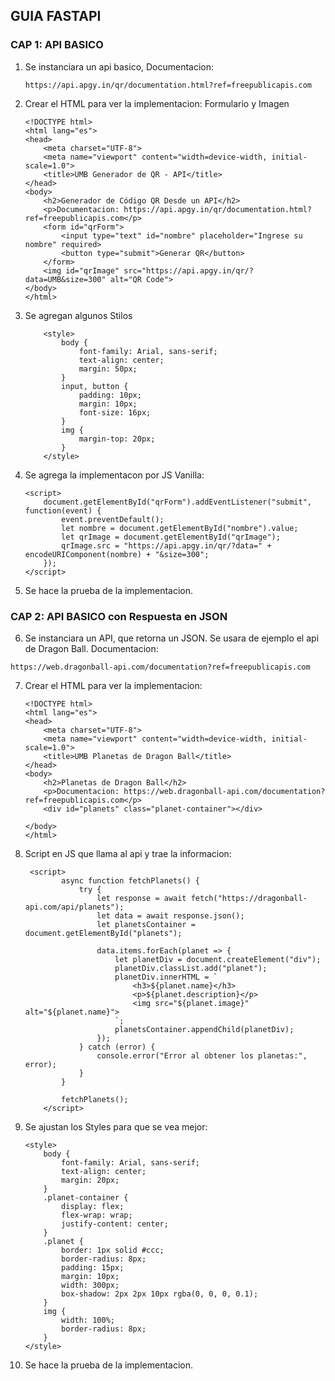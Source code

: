 <!---
Last Update : Feb 26 /2025
-->

## GUIA FASTAPI

### CAP 1: API BASICO

1. Se instanciara un api basico, Documentacion:
    ```
    https://api.apgy.in/qr/documentation.html?ref=freepublicapis.com
    ```

2. Crear el HTML para ver la implementacion: Formulario y Imagen 
    ```
    <!DOCTYPE html>
    <html lang="es">
    <head>
        <meta charset="UTF-8">
        <meta name="viewport" content="width=device-width, initial-scale=1.0">
        <title>UMB Generador de QR - API</title>
    </head>
    <body>
        <h2>Generador de Código QR Desde un API</h2>
        <p>Documentacion: https://api.apgy.in/qr/documentation.html?ref=freepublicapis.com</p>
        <form id="qrForm">
            <input type="text" id="nombre" placeholder="Ingrese su nombre" required>
            <button type="submit">Generar QR</button>
        </form>
        <img id="qrImage" src="https://api.apgy.in/qr/?data=UMB&size=300" alt="QR Code">
    </body>
    </html>
    ```

3. Se agregan algunos Stilos

    ```
        <style>
            body {
                font-family: Arial, sans-serif;
                text-align: center;
                margin: 50px;
            }
            input, button {
                padding: 10px;
                margin: 10px;
                font-size: 16px;
            }
            img {
                margin-top: 20px;
            }
        </style>
    ```

4. Se agrega la implementacon por JS Vanilla:
    ```
    <script>
        document.getElementById("qrForm").addEventListener("submit", function(event) {
            event.preventDefault();
            let nombre = document.getElementById("nombre").value;
            let qrImage = document.getElementById("qrImage");
            qrImage.src = "https://api.apgy.in/qr/?data=" + encodeURIComponent(nombre) + "&size=300";
        });
    </script>
    ```

5. Se hace la prueba de la implementacion.



### CAP 2: API BASICO con Respuesta en JSON

6. Se instanciara un API, que retorna un JSON. Se usara de ejemplo el api de Dragon Ball. Documentacion:

```
https://web.dragonball-api.com/documentation?ref=freepublicapis.com
```

7. Crear el HTML para ver la implementacion: 

    ```
    <!DOCTYPE html>
    <html lang="es">
    <head>
        <meta charset="UTF-8">
        <meta name="viewport" content="width=device-width, initial-scale=1.0">
        <title>UMB Planetas de Dragon Ball</title>
    </head>
    <body>
        <h2>Planetas de Dragon Ball</h2>
        <p>Documentacion: https://web.dragonball-api.com/documentation?ref=freepublicapis.com</p>
        <div id="planets" class="planet-container"></div>

    </body>
    </html>

    ```

8. Script en JS que llama al api y trae la informacion:

    ```
     <script>
            async function fetchPlanets() {
                try {
                    let response = await fetch("https://dragonball-api.com/api/planets");
                    let data = await response.json();
                    let planetsContainer = document.getElementById("planets");
                    
                    data.items.forEach(planet => {
                        let planetDiv = document.createElement("div");
                        planetDiv.classList.add("planet");
                        planetDiv.innerHTML = `
                            <h3>${planet.name}</h3>
                            <p>${planet.description}</p>
                            <img src="${planet.image}" alt="${planet.name}">
                        `;
                        planetsContainer.appendChild(planetDiv);
                    });
                } catch (error) {
                    console.error("Error al obtener los planetas:", error);
                }
            }

            fetchPlanets();
        </script>
    ```

9. Se ajustan los Styles para que se vea mejor:
    ```
    <style>
        body {
            font-family: Arial, sans-serif;
            text-align: center;
            margin: 20px;
        }
        .planet-container {
            display: flex;
            flex-wrap: wrap;
            justify-content: center;
        }
        .planet {
            border: 1px solid #ccc;
            border-radius: 8px;
            padding: 15px;
            margin: 10px;
            width: 300px;
            box-shadow: 2px 2px 10px rgba(0, 0, 0, 0.1);
        }
        img {
            width: 100%;
            border-radius: 8px;
        }
    </style>

    ```

10. Se hace la prueba de la implementacion.
